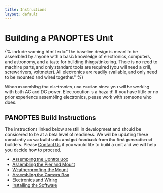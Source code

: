 ```yaml
---
title: Instructions
layout: default
---
```


# Building a PANOPTES Unit

{% include warning.html text="The baseline design is meant to be assembled by anyone with a basic knowledge of electronics, computers, and astronomy, and a taste for building things/tinkering. There is no need to machine parts, and only standard tools are required (you will need a drill, screwdrivers, voltmeter). All electronics are readily available, and only need to be mounted and wired together." %}


When assembling the electronics, use caution since you will be working with both AC and DC power.  Electrocution is a hazard!  If you have little or no prior experience assembling electronics, please work with someone who does.

## PANOPTES Build Instructions

The instructions linked below are still in development and should be considered to be at a beta level of readiness.  We will be updating these constantly as we build units and get feedback from the first generation of builders.  Please <a href="mailto:info@projectpanoptes.org">Contact Us</a> if you would like to build a unit and we will help you decide how to proceed.

* [Assembling the Control Box](hardware/control_box.html)
* [Assembling the Pier and Mount](hardware/pier.html)
* [Weatherproofing the Mount](hardware/weatherproofing.html)
* [Assembling the Camera Box](hardware/camera_box.html)
* [Electronics and Wiring](hardware/electronics.html)
* [Installing the Software](software/install.html)
